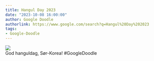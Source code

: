 ```yaml
---
title: Hangul Day 2023
date: "2023-10-08 16:00:00"
author: Google Doodle
authorlink: https://www.google.com/search?q=Hangul%20Day%202023
tags:
- Google-Doodle
---
```

<img src="https://www.google.com/logos/doodles/2023/hangul-day-2023-6753651837109950.3-l.png" referrerpolicy="no-referrer"><br>God hanguldag, Sør-Korea! #GoogleDoodle